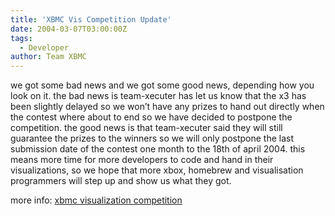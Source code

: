 ```yaml
---
title: 'XBMC Vis Competition Update'
date: 2004-03-07T03:00:00Z
tags:
  - Developer
author: Team XBMC
---
```

we got some bad news and we got some good news, depending how you look on it. the bad news is team-xecuter has let us know that the x3 has been slightly delayed so we won’t have any prizes to hand out directly when the contest where about to end so we have decided to postpone the competition. the good news is that team-xecuter said they will still guarantee the prizes to the winners so we will only postpone the last submission date of the contest one month to the 18th of april 2004. this means more time for more developers to code and hand in their visualizations, so we hope that more xbox, homebrew and visualisation programmers will step up and show us what they got.

 more info: [xbmc visualization competition](http://www.xboxmediaplayer.de/cgi-bin/forums/ikonboard.pl?act=st;f=1;t=1077)

 